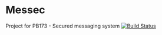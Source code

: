 # Messec
Project for PB173 - Secured messaging system [![Build Status](https://travis-ci.org/psekan/Messec.svg?branch=master)](https://travis-ci.org/psekan/Messec)